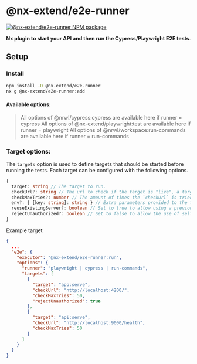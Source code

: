 # @nx-extend/e2e-runner

<a href="https://www.npmjs.com/package/@nx-extend/e2e-runner" rel="nofollow">
  <img src="https://badgen.net/npm/v/@nx-extend/e2e-runner" alt="@nx-extend/e2e-runner NPM package">
</a>

**Nx plugin to start your API and then run the Cypress/Playwright E2E tests**.

## Setup

### Install

```sh
npm install -D @nx-extend/e2e-runner
nx g @nx-extend/e2e-runner:add
```

#### Available options:

> All options of @nrwl/cypress:cypress are available here if runner = cypress
> All options of @nx-extend/playwright:test are available here if runner = playwright 
> All options of @nrwl/workspace:run-commands are available here if runner = run-commands


### Target options:
The `targets` option is used to define targets that should be started before running the tests.
Each target can be configured with the following options.

```typescript
{
  target: string // The target to run.
  checkUrl?: string // The url to check if the target is "live", a target is live if this url returns a status-code in the 200 range.
  checkMaxTries?: number // The amount of times the `checkUrl` is tried before failing, there is a two second delay between tries.
  env?: { [key: string]: string } // Extra parameters provided to the target on startup.
  reuseExistingServer?: boolean // Set to true to allow using a previously started target.
  rejectUnauthorized?: boolean // Set to false to allow the use of self-signed certificates in your target.
}
```

Example target

```json
{
  ...
  "e2e": {
    "executor": "@nx-extend/e2e-runner:run",
    "options": {
      "runner": "playwright | cypress | run-commands",
      "targets": [
        {
          "target": "app:serve",
          "checkUrl": "http://localhost:4200/",
          "checkMaxTries": 50,
          "rejectUnauthorized": true
        },
        {
          "target": "api:serve",
          "checkUrl": "http://localhost:9000/health",
          "checkMaxTries": 50
        }
      ]
    }
  }
}
```
